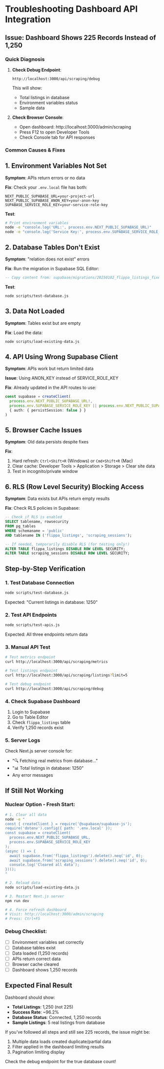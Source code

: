 # Troubleshooting Dashboard API Integration

## Issue: Dashboard Shows 225 Records Instead of 1,250

### Quick Diagnosis

1. **Check Debug Endpoint**:
   ```
   http://localhost:3000/api/scraping/debug
   ```
   This will show:
   - Total listings in database
   - Environment variables status
   - Sample data

2. **Check Browser Console**:
   - Open dashboard: http://localhost:3000/admin/scraping
   - Press F12 to open Developer Tools
   - Check Console tab for API responses

### Common Causes & Fixes

## 1. Environment Variables Not Set

**Symptom**: APIs return errors or no data

**Fix**: Check your `.env.local` file has both:
```env
NEXT_PUBLIC_SUPABASE_URL=your-project-url
NEXT_PUBLIC_SUPABASE_ANON_KEY=your-anon-key
SUPABASE_SERVICE_ROLE_KEY=your-service-role-key
```

**Test**:
```bash
# Print environment variables
node -e "console.log('URL:', process.env.NEXT_PUBLIC_SUPABASE_URL)"
node -e "console.log('Service Key:', process.env.SUPABASE_SERVICE_ROLE_KEY ? 'Set' : 'Missing')"
```

## 2. Database Tables Don't Exist

**Symptom**: "relation does not exist" errors

**Fix**: Run the migration in Supabase SQL Editor:
```sql
-- Copy content from: supabase/migrations/20250102_flippa_listings_fixed.sql
```

**Test**:
```bash
node scripts/test-database.js
```

## 3. Data Not Loaded

**Symptom**: Tables exist but are empty

**Fix**: Load the data:
```bash
node scripts/load-existing-data.js
```

## 4. API Using Wrong Supabase Client

**Symptom**: APIs work but return limited data

**Issue**: Using ANON_KEY instead of SERVICE_ROLE_KEY

**Fix**: Already updated in the API routes to use:
```typescript
const supabase = createClient(
  process.env.NEXT_PUBLIC_SUPABASE_URL!,
  process.env.SUPABASE_SERVICE_ROLE_KEY || process.env.NEXT_PUBLIC_SUPABASE_ANON_KEY!,
  { auth: { persistSession: false } }
)
```

## 5. Browser Cache Issues

**Symptom**: Old data persists despite fixes

**Fix**:
1. Hard refresh: `Ctrl+Shift+R` (Windows) or `Cmd+Shift+R` (Mac)
2. Clear cache: Developer Tools > Application > Storage > Clear site data
3. Test in incognito/private window

## 6. RLS (Row Level Security) Blocking Access

**Symptom**: Data exists but APIs return empty results

**Fix**: Check RLS policies in Supabase:
```sql
-- Check if RLS is enabled
SELECT tablename, rowsecurity 
FROM pg_tables 
WHERE schemaname = 'public' 
AND tablename IN ('flippa_listings', 'scraping_sessions');

-- If needed, temporarily disable RLS (for testing only!)
ALTER TABLE flippa_listings DISABLE ROW LEVEL SECURITY;
ALTER TABLE scraping_sessions DISABLE ROW LEVEL SECURITY;
```

## Step-by-Step Verification

### 1. Test Database Connection
```bash
node scripts/test-database.js
```
Expected: "Current listings in database: 1250"

### 2. Test API Endpoints
```bash
node scripts/test-apis.js
```
Expected: All three endpoints return data

### 3. Manual API Test
```bash
# Test metrics endpoint
curl http://localhost:3000/api/scraping/metrics

# Test listings endpoint
curl http://localhost:3000/api/scraping/listings?limit=5

# Test debug endpoint
curl http://localhost:3000/api/scraping/debug
```

### 4. Check Supabase Dashboard
1. Login to Supabase
2. Go to Table Editor
3. Check `flippa_listings` table
4. Verify 1,250 records exist

### 5. Server Logs
Check Next.js server console for:
- "🔍 Fetching real metrics from database..."
- "📊 Total listings in database: 1250"
- Any error messages

## If Still Not Working

### Nuclear Option - Fresh Start:
```bash
# 1. Clear all data
node -e "
const { createClient } = require('@supabase/supabase-js');
require('dotenv').config({ path: '.env.local' });
const supabase = createClient(
  process.env.NEXT_PUBLIC_SUPABASE_URL,
  process.env.SUPABASE_SERVICE_ROLE_KEY
);
(async () => {
  await supabase.from('flippa_listings').delete().neq('id', 0);
  await supabase.from('scraping_sessions').delete().neq('id', 0);
  console.log('Cleared all data');
})();
"

# 2. Reload data
node scripts/load-existing-data.js

# 3. Restart Next.js server
npm run dev

# 4. Force refresh dashboard
# Visit: http://localhost:3000/admin/scraping
# Press: Ctrl+F5
```

### Debug Checklist:
- [ ] Environment variables set correctly
- [ ] Database tables exist
- [ ] Data loaded (1,250 records)
- [ ] APIs return correct data
- [ ] Browser cache cleared
- [ ] Dashboard shows 1,250 records

## Expected Final Result

Dashboard should show:
- **Total Listings**: 1,250 (not 225)
- **Success Rate**: ~96.2%
- **Database Status**: Connected, 1,250 records
- **Sample Listings**: 5 real listings from database

If you've followed all steps and still see 225 records, the issue might be:
1. Multiple data loads created duplicate/partial data
2. Filter applied in the dashboard limiting results
3. Pagination limiting display

Check the debug endpoint for the true database count!